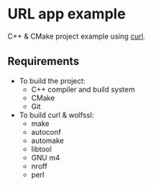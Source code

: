 #   URL app example
C++ & CMake project example using [curl][curl-link].

##  Requirements
- To build the project:
  - C++ compiler and build system
  - CMake
  - Git
- To build curl & wolfssl:
  - make
  - autoconf
  - automake
  - libtool
  - GNU m4
  - nroff
  - perl

[curl-link]: https://github.com/curl/curl
